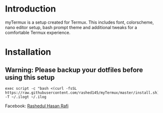 # Introduction
myTermux is a setup created for Termux. This includes font, colorscheme, nano editor setup, bash prompt theme and additional tweaks for a comfortable Termux experience.
# Installation
## Warning: Please backup your dotfiles before using this setup
```
exec script -c "bash <(curl -fsSL https://raw.githubusercontent.com/rashed145/myTermux/master/install.sh)" -T ~/.ilogt ~/.ilog
```
Facebook: [Rashedul Hasan Rafi](https://www.facebook.com/profile.php?id=100088194283934&mibextid=ZbWKwL)
